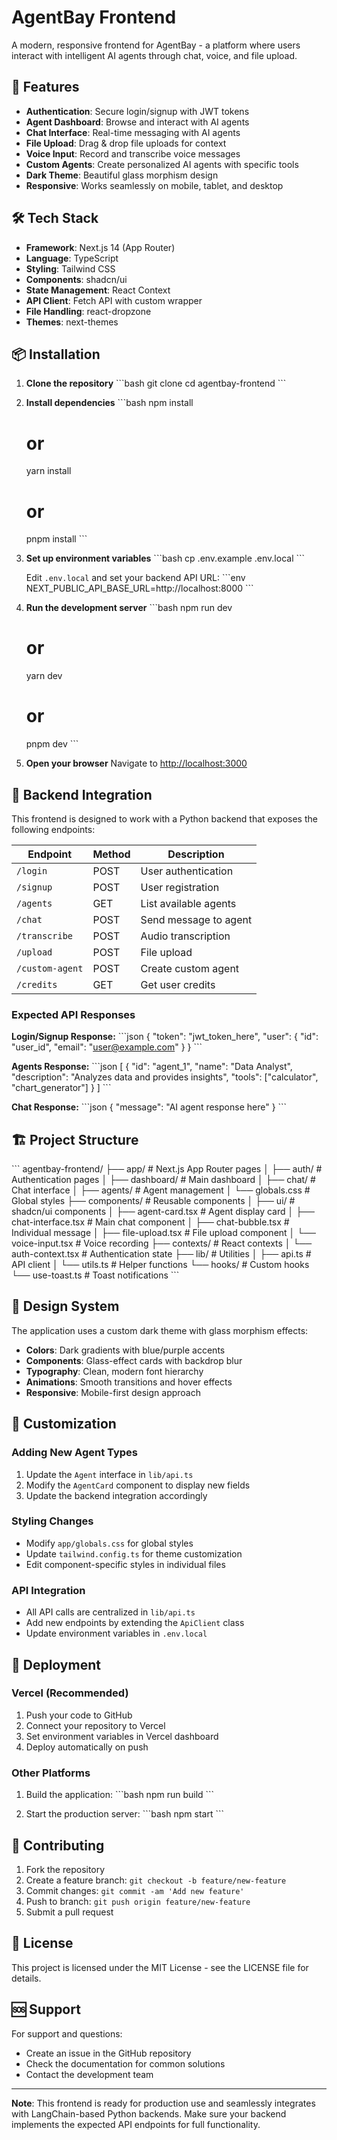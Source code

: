 # AgentBay Frontend

A modern, responsive frontend for AgentBay - a platform where users interact with intelligent AI agents through chat, voice, and file upload.

## 🚀 Features

- **Authentication**: Secure login/signup with JWT tokens
- **Agent Dashboard**: Browse and interact with AI agents
- **Chat Interface**: Real-time messaging with AI agents
- **File Upload**: Drag & drop file uploads for context
- **Voice Input**: Record and transcribe voice messages
- **Custom Agents**: Create personalized AI agents with specific tools
- **Dark Theme**: Beautiful glass morphism design
- **Responsive**: Works seamlessly on mobile, tablet, and desktop

## 🛠️ Tech Stack

- **Framework**: Next.js 14 (App Router)
- **Language**: TypeScript
- **Styling**: Tailwind CSS
- **Components**: shadcn/ui
- **State Management**: React Context
- **API Client**: Fetch API with custom wrapper
- **File Handling**: react-dropzone
- **Themes**: next-themes

## 📦 Installation

1. **Clone the repository**
   \`\`\`bash
   git clone <repository-url>
   cd agentbay-frontend
   \`\`\`

2. **Install dependencies**
   \`\`\`bash
   npm install
   # or
   yarn install
   # or
   pnpm install
   \`\`\`

3. **Set up environment variables**
   \`\`\`bash
   cp .env.example .env.local
   \`\`\`
   
   Edit `.env.local` and set your backend API URL:
   \`\`\`env
   NEXT_PUBLIC_API_BASE_URL=http://localhost:8000
   \`\`\`

4. **Run the development server**
   \`\`\`bash
   npm run dev
   # or
   yarn dev
   # or
   pnpm dev
   \`\`\`

5. **Open your browser**
   Navigate to [http://localhost:3000](http://localhost:3000)

## 🔌 Backend Integration

This frontend is designed to work with a Python backend that exposes the following endpoints:

| Endpoint | Method | Description |
|----------|--------|-------------|
| `/login` | POST | User authentication |
| `/signup` | POST | User registration |
| `/agents` | GET | List available agents |
| `/chat` | POST | Send message to agent |
| `/transcribe` | POST | Audio transcription |
| `/upload` | POST | File upload |
| `/custom-agent` | POST | Create custom agent |
| `/credits` | GET | Get user credits |

### Expected API Responses

**Login/Signup Response:**
\`\`\`json
{
  "token": "jwt_token_here",
  "user": {
    "id": "user_id",
    "email": "user@example.com"
  }
}
\`\`\`

**Agents Response:**
\`\`\`json
[
  {
    "id": "agent_1",
    "name": "Data Analyst",
    "description": "Analyzes data and provides insights",
    "tools": ["calculator", "chart_generator"]
  }
]
\`\`\`

**Chat Response:**
\`\`\`json
{
  "message": "AI agent response here"
}
\`\`\`

## 🏗️ Project Structure

\`\`\`
agentbay-frontend/
├── app/                    # Next.js App Router pages
│   ├── auth/              # Authentication pages
│   ├── dashboard/         # Main dashboard
│   ├── chat/              # Chat interface
│   ├── agents/            # Agent management
│   └── globals.css        # Global styles
├── components/            # Reusable components
│   ├── ui/               # shadcn/ui components
│   ├── agent-card.tsx    # Agent display card
│   ├── chat-interface.tsx # Main chat component
│   ├── chat-bubble.tsx   # Individual message
│   ├── file-upload.tsx   # File upload component
│   └── voice-input.tsx   # Voice recording
├── contexts/             # React contexts
│   └── auth-context.tsx  # Authentication state
├── lib/                  # Utilities
│   ├── api.ts           # API client
│   └── utils.ts         # Helper functions
└── hooks/               # Custom hooks
    └── use-toast.ts     # Toast notifications
\`\`\`

## 🎨 Design System

The application uses a custom dark theme with glass morphism effects:

- **Colors**: Dark gradients with blue/purple accents
- **Components**: Glass-effect cards with backdrop blur
- **Typography**: Clean, modern font hierarchy
- **Animations**: Smooth transitions and hover effects
- **Responsive**: Mobile-first design approach

## 🔧 Customization

### Adding New Agent Types

1. Update the `Agent` interface in `lib/api.ts`
2. Modify the `AgentCard` component to display new fields
3. Update the backend integration accordingly

### Styling Changes

- Modify `app/globals.css` for global styles
- Update `tailwind.config.ts` for theme customization
- Edit component-specific styles in individual files

### API Integration

- All API calls are centralized in `lib/api.ts`
- Add new endpoints by extending the `ApiClient` class
- Update environment variables in `.env.local`

## 🚀 Deployment

### Vercel (Recommended)

1. Push your code to GitHub
2. Connect your repository to Vercel
3. Set environment variables in Vercel dashboard
4. Deploy automatically on push

### Other Platforms

1. Build the application:
   \`\`\`bash
   npm run build
   \`\`\`

2. Start the production server:
   \`\`\`bash
   npm start
   \`\`\`

## 🤝 Contributing

1. Fork the repository
2. Create a feature branch: `git checkout -b feature/new-feature`
3. Commit changes: `git commit -am 'Add new feature'`
4. Push to branch: `git push origin feature/new-feature`
5. Submit a pull request

## 📝 License

This project is licensed under the MIT License - see the LICENSE file for details.

## 🆘 Support

For support and questions:

- Create an issue in the GitHub repository
- Check the documentation for common solutions
- Contact the development team

---

**Note**: This frontend is ready for production use and seamlessly integrates with LangChain-based Python backends. Make sure your backend implements the expected API endpoints for full functionality.
